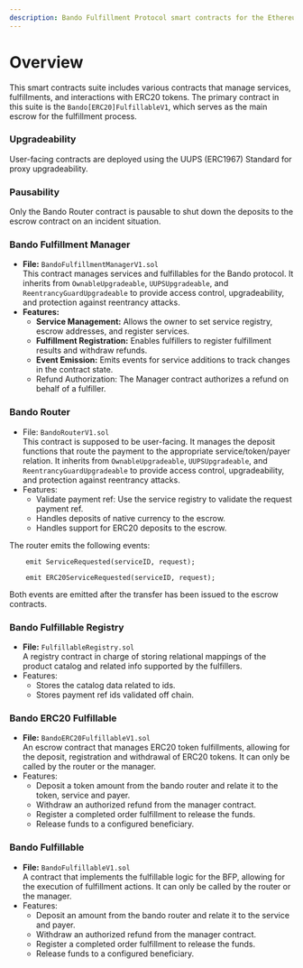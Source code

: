 ```yaml
---
description: Bando Fulfillment Protocol smart contracts for the Ethereum Virtual Machine.
---
```


# Overview

This smart contracts suite includes various contracts that manage services, fulfillments, and interactions with ERC20 tokens. The primary contract in this suite is the `Bando[ERC20]FulfillableV1`, which serves as the main escrow for the fulfillment process.

### Upgradeability

User-facing contracts are deployed using the UUPS (ERC1967) Standard for proxy upgradeability.

### Pausability

Only the Bando Router contract is pausable to shut down the deposits to the escrow contract on an incident situation.

### Bando Fulfillment Manager

* **File:** `BandoFulfillmentManagerV1.sol`\
  This contract manages services and fulfillables for the Bando protocol. It inherits from `OwnableUpgradeable`, `UUPSUpgradeable`, and `ReentrancyGuardUpgradeable` to provide access control, upgradeability, and protection against reentrancy attacks.
* **Features:**
  * **Service Management:** Allows the owner to set service registry, escrow addresses, and register services.
  * **Fulfillment Registration:** Enables fulfillers to register fulfillment results and withdraw refunds.
  * **Event Emission:** Emits events for service additions to track changes in the contract state.
  * Refund Authorization: The Manager contract authorizes a refund on behalf of a fulfiller.

### Bando Router

* File: `BandoRouterV1.sol`\
  This contract is supposed to be user-facing. It manages the deposit functions that route the payment to the appropriate service/token/payer relation. It inherits from `OwnableUpgradeable`, `UUPSUpgradeable`, and `ReentrancyGuardUpgradeable` to provide access control, upgradeability, and protection against reentrancy attacks.
* Features:
  * Validate payment ref: Use the service registry to validate the request payment ref.
  * Handles deposits of native currency to the escrow.
  * Handles support for ERC20 deposits to the escrow.

The router emits the following events:

```
    emit ServiceRequested(serviceID, request);
```

```
    emit ERC20ServiceRequested(serviceID, request);
```

Both events are emitted after the transfer has been issued to the escrow contracts.

### Bando Fulfillable Registry

* **File:** `FulfillableRegistry.sol`\
  A registry contract in charge of storing relational mappings of the product catalog and related info supported by the fulfillers.
* Features:
  * Stores the catalog data related to ids.
  * Stores  payment ref ids validated off chain.

### Bando ERC20 Fulfillable

* **File:** `BandoERC20FulfillableV1.sol`\
  An escrow contract that manages ERC20 token fulfillments, allowing for the deposit, registration and withdrawal of ERC20 tokens. It can only be called by the router or the manager.
* Features:
  * Deposit a token amount from the bando router and relate it to the token, service and payer.
  * Withdraw an authorized refund from the manager contract.
  * Register a completed order fulfillment to release the funds.
  * Release funds to a configured beneficiary.

### Bando Fulfillable

* **File:** `BandoFulfillableV1.sol`\
  A contract that implements the fulfillable logic for the BFP, allowing for the execution of fulfillment actions. It can only be called by the router or the manager.
* Features:
  * Deposit an amount from the bando router and relate it to the service and payer.
  * Withdraw an authorized refund from the manager contract.
  * Register a completed order fulfillment to release the funds.
  * Release funds to a configured beneficiary.
